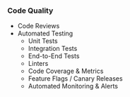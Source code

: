### Code Quality

* Code Reviews
* Automated Testing
    - Unit Tests
    - Integration Tests
    - End-to-End Tests
    - Linters
    - Code Coverage & Metrics
    - Feature Flags / Canary Releases
    - Automated Monitoring & Alerts
